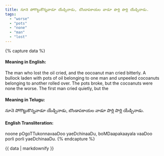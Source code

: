 ```yaml
---
title: నూనె పోగొట్టుకొన్నవాడూ యేడ్చినాడు, బొండాపకాయల వాడూ పొర్లి పొర్లి యేడ్చినాడు.
tags:
  - "worse"
  - "pots"
  - "none"
  - "man"
  - "lost"
---
```


{% capture data %}
#### Meaning in English:
The man who lost the oil cried, and the oocoanut man cried bitterly.
A bullock laden with pots of oil belonging to one man and unpeeled cocoanuts belonging to another rolled over. The pots broke, but the cocoanuts were none the worse. The first man cried quietly, but the

#### Meaning in Telugu:
నూనె పోగొట్టుకొన్నవాడూ యేడ్చినాడు, బొండాపకాయల వాడూ పొర్లి పొర్లి యేడ్చినాడు.

#### English Transliteration:
noone pOgoTTukonnavaaDoo yaeDchinaaDu, boMDaapakaayala vaaDoo porli porli yaeDchinaaDu.
{% endcapture %}

{{ data | markdownify }}

